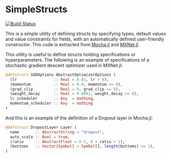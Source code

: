 # SimpleStructs

[![Build Status](https://travis-ci.org/pluskid/SimpleStructs.jl.svg?branch=master)](https://travis-ci.org/pluskid/SimpleStructs.jl)

This is a simple utility of defining structs by specifying types, default values and value constraints for fields, with
an automatically defined user-friendly constructor. This code is extracted from [Mocha.jl](https://github.com/pluskid/Mocha.jl)
and [MXNet.jl](https://github.com/dmlc/MXNet.jl).

This utility is useful to define structs holding specifications or hyperparameters. The following is an example of specifications
of a stochastic gradient descent optimizer used in MXNet.jl:

```julia
@defstruct SGDOptions AbstractOptimizerOptions (
  (lr                :: Real = 0.01, lr > 0),
  (momentum          :: Real = 0.0, momentum >= 0),
  (grad_clip         :: Real = 0, grad_clip >= 0),
  (weight_decay      :: Real = 0.0001, weight_decay >= 0),
  lr_scheduler       :: Any  = nothing,
  momentum_scheduler :: Any  = nothing
)
```
And this is an example of the definition of a Dropout layer in Mocha.jl:

```julia
@defstruct DropoutLayer Layer (
  name       :: AbstractString = "dropout",
  auto_scale :: Bool = true,
  (ratio     :: AbstractFloat = 0.5, 0 < ratio < 1),
  (bottoms   :: Vector{Symbol} = Symbol[], length(bottoms) == 1),
)
```
